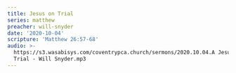 ```yaml
---
title: Jesus on Trial
series: matthew
preacher: will-snyder
date: '2020-10-04'
scripture: 'Matthew 26:57-68'
audio: >-
  https://s3.wasabisys.com/coventrypca.church/sermons/2020.10.04.A Jesus on
  Trial - Will Snyder.mp3
---
```

